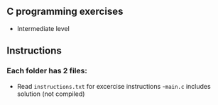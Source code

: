 ## C programming exercises
- Intermediate level

## Instructions

### Each folder has 2 files:
- Read `instructions.txt` for excercise instructions
-`main.c` includes solution (not compiled)

